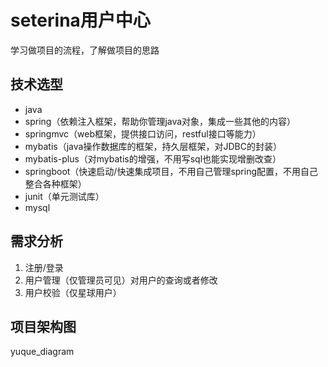 
# seterina用户中心

学习做项目的流程，了解做项目的思路

## 技术选型

- java
- spring（依赖注入框架，帮助你管理java对象，集成一些其他的内容）
- springmvc（web框架，提供接口访问，restful接口等能力）
- mybatis（java操作数据库的框架，持久层框架，对JDBC的封装）
- mybatis-plus（对mybatis的增强，不用写sql也能实现增删改查）
- springboot（快速启动/快速集成项目，不用自己管理spring配置，不用自己整合各种框架）
- junit（单元测试库）
- mysql

## 需求分析

1. 注册/登录
2. 用户管理（仅管理员可见）对用户的查询或者修改
3. 用户校验（仅星球用户）

## 项目架构图
yuque_diagram

